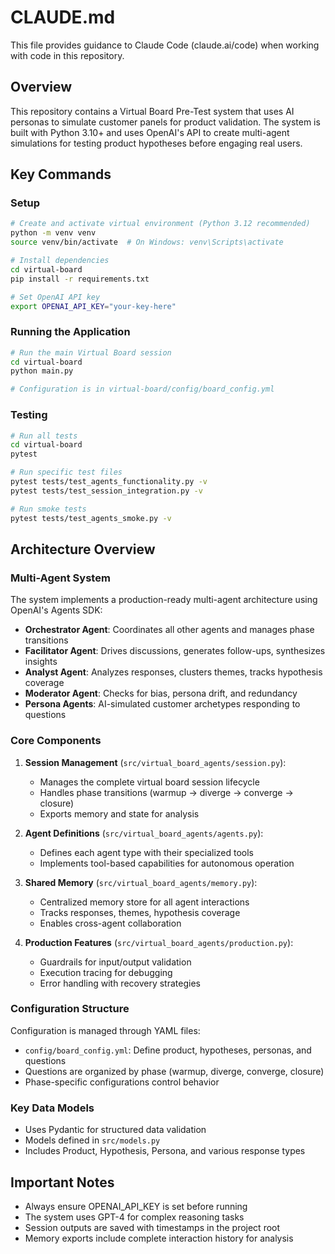 # CLAUDE.md

This file provides guidance to Claude Code (claude.ai/code) when working with code in this repository.

## Overview

This repository contains a Virtual Board Pre-Test system that uses AI personas to simulate customer panels for product validation. The system is built with Python 3.10+ and uses OpenAI's API to create multi-agent simulations for testing product hypotheses before engaging real users.

## Key Commands

### Setup
```bash
# Create and activate virtual environment (Python 3.12 recommended)
python -m venv venv
source venv/bin/activate  # On Windows: venv\Scripts\activate

# Install dependencies
cd virtual-board
pip install -r requirements.txt

# Set OpenAI API key
export OPENAI_API_KEY="your-key-here"
```

### Running the Application
```bash
# Run the main Virtual Board session
cd virtual-board
python main.py

# Configuration is in virtual-board/config/board_config.yml
```

### Testing
```bash
# Run all tests
cd virtual-board
pytest

# Run specific test files
pytest tests/test_agents_functionality.py -v
pytest tests/test_session_integration.py -v

# Run smoke tests
pytest tests/test_agents_smoke.py -v
```

## Architecture Overview

### Multi-Agent System
The system implements a production-ready multi-agent architecture using OpenAI's Agents SDK:

- **Orchestrator Agent**: Coordinates all other agents and manages phase transitions
- **Facilitator Agent**: Drives discussions, generates follow-ups, synthesizes insights
- **Analyst Agent**: Analyzes responses, clusters themes, tracks hypothesis coverage
- **Moderator Agent**: Checks for bias, persona drift, and redundancy
- **Persona Agents**: AI-simulated customer archetypes responding to questions

### Core Components

1. **Session Management** (`src/virtual_board_agents/session.py`): 
   - Manages the complete virtual board session lifecycle
   - Handles phase transitions (warmup → diverge → converge → closure)
   - Exports memory and state for analysis

2. **Agent Definitions** (`src/virtual_board_agents/agents.py`):
   - Defines each agent type with their specialized tools
   - Implements tool-based capabilities for autonomous operation

3. **Shared Memory** (`src/virtual_board_agents/memory.py`):
   - Centralized memory store for all agent interactions
   - Tracks responses, themes, hypothesis coverage
   - Enables cross-agent collaboration

4. **Production Features** (`src/virtual_board_agents/production.py`):
   - Guardrails for input/output validation
   - Execution tracing for debugging
   - Error handling with recovery strategies

### Configuration Structure
Configuration is managed through YAML files:
- `config/board_config.yml`: Define product, hypotheses, personas, and questions
- Questions are organized by phase (warmup, diverge, converge, closure)
- Phase-specific configurations control behavior

### Key Data Models
- Uses Pydantic for structured data validation
- Models defined in `src/models.py`
- Includes Product, Hypothesis, Persona, and various response types

## Important Notes

- Always ensure OPENAI_API_KEY is set before running
- The system uses GPT-4 for complex reasoning tasks
- Session outputs are saved with timestamps in the project root
- Memory exports include complete interaction history for analysis